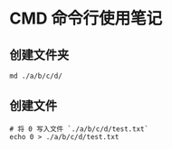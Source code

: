 # CMD 命令行使用笔记

## 创建文件夹
```
md ./a/b/c/d/
```
## 创建文件
```
# 将 0 写入文件 `./a/b/c/d/test.txt`
echo 0 > ./a/b/c/d/test.txt
```